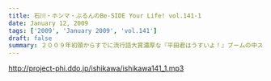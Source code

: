 ```yaml
---
title: 石川・ホンマ・ぶるんのBe-SIDE Your Life! vol.141-1
date: January 12, 2009
tags: ['2009', 'January 2009', 'vol.141']
draft: false
summary: ２００９年初頭からすでに流行語大賞濃厚な『平田君はうすいよ！』ブームの中スタート！成人の日に、およそ成人らしからぬお話をするお三方・・・NAMAE
---
```


http://project-phi.ddo.jp/ishikawa/ishikawa141_1.mp3